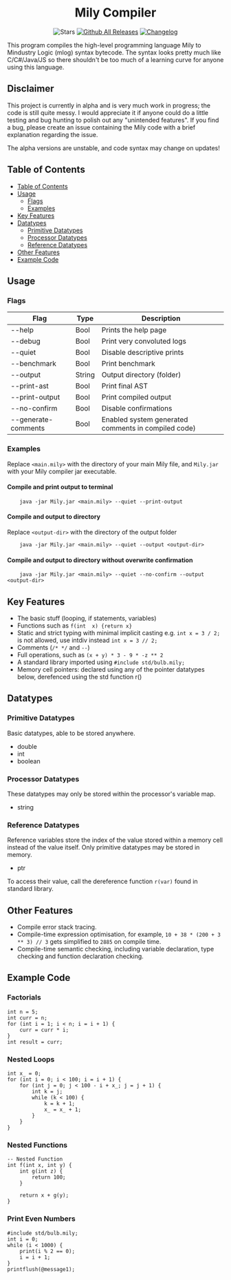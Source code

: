 <h1 align="center">
    Mily Compiler
</h1>

<div align="center">

![Stars](https://img.shields.io/github/stars/electricgun/mily-compiler)
[![Github All Releases](https://img.shields.io/github/downloads/electricgun/mily-compiler/total.svg)]()
[![Changelog](https://img.shields.io/badge/changelog-md-blue.svg)](CHANGELOG.md)

</div>

This program compiles the high-level programming language Mily to Mindustry Logic (mlog) syntax bytecode. 
The syntax looks pretty much like C/C#/Java/JS so there shouldn't be too much of a learning curve for anyone using this language.

## Disclaimer

This project is currently in alpha and is very much work in progress; the code is still quite messy. 
I would appreciate it if anyone could do a little testing and bug hunting to polish out any "unintended features".
If you find a bug, please create an issue containing the Mily code with a brief explanation regarding the issue.

The alpha versions are unstable, and code syntax may change on updates!

## Table of Contents

* [Table of Contents](#table-of-contents)
* [Usage](#usage)
  * [Flags](#flags)
  * [Examples](#examples)
* [Key Features](#key-features)
* [Datatypes](#datatypes)
  * [Primitive Datatypes](#primitive-datatypes)
  * [Processor Datatypes](#processor-datatypes)
  * [Reference Datatypes](#reference-datatypes)
  <!-- * [Array Reference Datatypes](#array-reference-datatypes) -->
* [Other Features](#other-features)
* [Example Code](#example-code)

## Usage
### Flags
| Flag                | Type   | Description                                         |
|---------------------|--------|-----------------------------------------------------|
| --help              | Bool   | Prints the help page                                |
| --debug             | Bool   | Print very convoluted logs                          |
| --quiet             | Bool   | Disable descriptive prints                          |
| --benchmark         | Bool   | Print benchmark                                     |
| --output            | String | Output directory (folder)                           |
| --print-ast         | Bool   | Print final AST                                     |
| --print-output      | Bool   | Print compiled output                               |
| --no-confirm        | Bool   | Disable confirmations                               |
| --generate-comments | Bool   | Enabled system generated comments in compiled code) |

### Examples
Replace `<main.mily>` with the directory of your main Mily file, and `Mily.jar` with your Mily compiler jar executable.
#### Compile and print output to terminal 
```shell
    java -jar Mily.jar <main.mily> --quiet --print-output 
```
#### Compile and output to directory
Replace `<output-dir>` with the directory of the output folder
```shell
    java -jar Mily.jar <main.mily> --quiet --output <output-dir>
```

#### Compile and output to directory without overwrite confirmation
```shell
    java -jar Mily.jar <main.mily> --quiet --no-confirm --output <output-dir>
```

## Key Features
- The basic stuff (looping, if statements, variables)
- Functions such as `f(int  x) {return x}`
- Static and strict typing with minimal implicit casting e.g. `int x = 3 / 2;` is not allowed, use intdiv instead `int x = 3 // 2;`
- Comments (`/* */` and `--`)
- Full operations, such as `(x + y) * 3 - 9 * -z ** 2`
- A standard library imported using `#include std/bulb.mily;`
- Memory cell pointers: declared using any of the pointer datatypes below, derefenced using the std function r()

## Datatypes

### Primitive Datatypes
Basic datatypes, able to be stored anywhere.
- double
- int
- boolean

### Processor Datatypes
These datatypes may only be stored within the processor's variable map.
- string

### Reference Datatypes
Reference variables store the index of the value stored within a memory cell instead of the value itself. Only primitive datatypes may be stored in memory.
- ptr<type>

To access their value, call the dereference function `r(var)` found in standard library.

<!--
### Array Reference Datatypes [WIP]
Complex datatypes. Able to store many primitive values.
- [WIP] arr<type> ... [length] - Contiguous array of size `length`. Fixed size but fast element accessing - O(1).
- [WIP] lnlist<type> - Linked list. Dynamic size, but slow element accessing - O(n).
- [WIP] blnlist<type> ... [blocksize] - Blocked linked list. Essentially a linked list of contiguous arrays of size `blocksize`. 
A larger block size will result in a faster element access speed, but more memory space.
Access a value at index `n` using the array dereference function `ar(array, n)` found in the standard library
-->

## Other Features
- Compile error stack tracing.
- Compile-time expression optimisation, for example, `10 + 38 * (200 + 3 ** 3) // 3` gets simplified to `2885` on compile time.
- Compile-time semantic checking, including variable declaration, type checking and function declaration checking.

## Example Code
### Factorials
```
int n = 5;
int curr = n;
for (int i = 1; i < n; i = i + 1) {
    curr = curr * i;
}
int result = curr;
```

### Nested Loops
```
int x_ = 0;
for (int i = 0; i < 100; i = i + 1) {
    for (int j = 0; j < 100 - i + x_; j = j + 1) {
        int k = j;
        while (k < 100) {
            k = k + 1;
            x_ = x_ + 1;
        }
    }
}
```

### Nested Functions
```
-- Nested Function
int f(int x, int y) {
    int g(int z) {
        return 100;
    }
    
    return x + g(y);
}
```

### Print Even Numbers
```
#include std/bulb.mily;
int i = 0;
while (i < 1000) {
    print(i % 2 == 0);
    i = i + 1;
}
printflush(@message1);
```